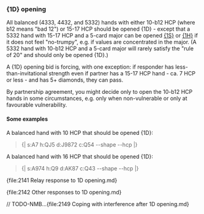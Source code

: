 ### <a name="1D_opening"> {1D} opening

All balanced (4333, 4432, and 5332) hands with either 10-b12 HCP (where b12 means "bad 12") or 15-17 HCP should be opened {1D} - except that a 5332 hand with 15-17 HCP and a 5-card major can be opened [{1S}](#1S_opening) or [{1H}](#1H_opening) if it does not feel "no-trumpy", e.g. if values are concentrated in the major. (A 5332 hand with 10-b12 HCP and a 5-card major will rarely satisfy the "rule of 20" and should only be opened {1D}.)

A {1D} opening bid is forcing, with one exception: if responder has less-than-invitational strength even if partner has a 15-17 HCP hand - ca. 7 HCP or less - and has 5+ diamonds, they can pass.

By partnership agreement, you might decide only to open the 10-b12 HCP hands in some circumstances, e.g. only when non-vulnerable or only at favourable vulnerability.

#### Some examples

A balanced hand with 10 HCP that should be opened {1D}:

> {| s:A7 h:QJ5 d:J9872 c:Q54 --shape --hcp |}

A balanced hand with 16 HCP that should be opened {1D}:

> {| s:A974 h:Q9 d:AK87 c:Q43 --shape --hcp |}

{file:2141 Relay response to 1D opening.md}

{file:2142 Other responses to 1D opening.md}

// TODO-NMB...{file:2149 Coping with interference after 1D opening.md}
